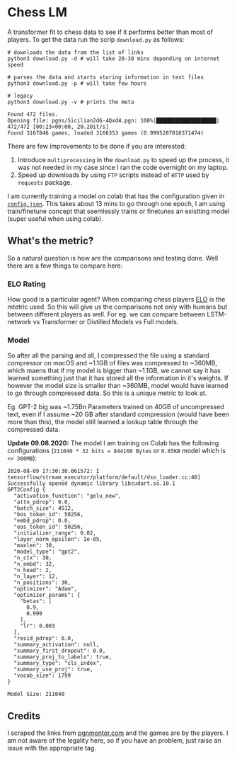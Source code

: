 # Chess LM

<!-- **[Colab](https://colab.research.google.com/drive/1mJzDxWEfNcnNPRPQUBFh-fCAaaVKV26Y?usp=sharing)** -->

A transformer fit to chess data to see if it performs better than most of players. To get the data run the scrip `download.py` as follows:
```
# downloads the data from the list of links
python3 download.py -d # will take 20-30 mins depending on internet speed

# parses the data and starts storing information in text files
python3 download.py -p # will take few hours

# legacy
python3 download.py -v # prints the meta

Found 472 files.
Opening file: pgns/Sicilian2d6-4Qxd4.pgn: 100%|███████████████████| 472/472 [00:23<00:00, 20.20it/s]
Found 3167846 games, loaded 3166353 games (0.9995287018371474)
```

There are few improvements to be done if you are interested:

1. Introduce `multiprocessing` in the `download.py` to speed up the process, it was not needed in my case since I ran the code overnight on my laptop.
2. Speed up downloads by using `FTP` scripts instead of `HTTP` used by `requests` package.


I am currently training a model on colab that has the configuration given in [`config.json`](config.json). This takes about 13 mins to go through one epoch, I am using train/finetune concept that seemlessly trains or finetunes an existting model (super useful when using colab).

## What's the metric?

So a natural question is how are the comparisons and testing done. Well there are a few things to compare here:

### ELO Rating

How good is a particular agent? When comparing chess players [ELO](https://en.wikipedia.org/wiki/Elo_rating_system) is the mtetric used. So this will give us the comparisons not only with humans but between different players as well. For eg. we can compare between LSTM-network vs Transformer or Distilled Models vs Full models.

### Model

So after all the parsing and all, I compressed the file using a standard compressor on macOS and ~1.1GB of files was compressed to ~360MB, which maens that if my model is bigger than ~1.1GB, we cannot say it has learned something just that it has stored all the information in it's weights. If however the model size is smaller than ~360MB, model would have learned to go through compressed data. So this is a unique metric to look at.

Eg. GPT-2 big was ~1.75Bn Parameters trained on 40GB of uncompressed text, even if I assume ~20 GB after standard compression (would have been more than this), the model still learned a lookup table through the compressed data.

**Update 09.08.2020:** The model I am training on Colab has the following configurations (`211040 * 32 bits = 844160 Bytes` or `0.85KB` model which is `<< 360MB`):
```
2020-08-09 17:30:30.061572: I tensorflow/stream_executor/platform/default/dso_loader.cc:48] Successfully opened dynamic library libcudart.so.10.1
GPT2Config {
  "activation_function": "gelu_new",
  "attn_pdrop": 0.0,
  "batch_size": 4512,
  "bos_token_id": 50256,
  "embd_pdrop": 0.0,
  "eos_token_id": 50256,
  "initializer_range": 0.02,
  "layer_norm_epsilon": 1e-05,
  "maxlen": 30,
  "model_type": "gpt2",
  "n_ctx": 30,
  "n_embd": 32,
  "n_head": 2,
  "n_layer": 12,
  "n_positions": 30,
  "optimizer": "Adam",
  "optimizer_params": {
    "betas": [
      0.9,
      0.999
    ],
    "lr": 0.003
  },
  "resid_pdrop": 0.0,
  "summary_activation": null,
  "summary_first_dropout": 0.0,
  "summary_proj_to_labels": true,
  "summary_type": "cls_index",
  "summary_use_proj": true,
  "vocab_size": 1799
}

Model Size: 211040
```

## Credits

I scraped the links from [pgnmentor.com](https://www.pgnmentor.com/files.html) and the games are by the players. I am not aware of the legality here, so if you have an problem, just raise an issue with the appropriate tag.